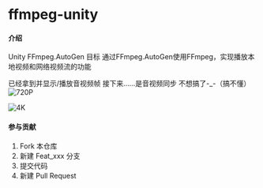 # ffmpeg-unity

#### 介绍
Unity FFmpeg.AutoGen
目标 通过FFmpeg.AutoGen使用FFmpeg，实现播放本地视频和网络视频流的功能

已经拿到并显示/播放音视频帧
接下来……是音视频同步
不想搞了-_-（搞不懂）
![720P](https://images.gitee.com/uploads/images/2021/0626/213010_da3095b6_80624.png "FFmpeg1.png")

![4K](https://images.gitee.com/uploads/images/2021/0626/213054_c88d2b72_80624.png "FFmpeg2.png")
#### 参与贡献

1.  Fork 本仓库
2.  新建 Feat_xxx 分支
3.  提交代码
4.  新建 Pull Request 
